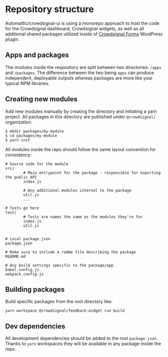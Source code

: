 # Repository structure

Automattic/crowdsignal-ui is using a monorepo approach to host the code for the Crowdsignal dashboard, Crowdsignal widgets, as well as all additional shared packages utilized inside of [Crowdsignal Forms](https://github.com/Automattic/crowdsignal-forms) WordPress plugin.

## Apps and packages

The modules inside the respository are split between two directories: `/apps` and `/packages`. The difference between the two being `apps` can produce independent, deployable outputs whereas packages are more like your typical NPM libraries.

## Creating new modules

Add new modules manually by creating the directory and initiating a yarn project. All packages in this directory are published under `@crowdsignal/` organization.

```
$ mkdir packages/my-module
$ cd packages/my-module
$ yarn init
```

All modules inside the repo should follow the same layout convention for consistency:

```
# Source code for the module
src/
        # Main entrypoint for the package - responsible for exporting the public API
        index.js

        # Any additional modules internal to the package
        util.js
        ...

# Tests go here
test/
        # Tests are names the same as the modules they're for
        index.js
        util.js


# Local package.json
package.json

# Make sure to include a radme file describing the package
README.md

# Any build settings specific to the package/app
babel.config.js
webpack.config.js
```

## Building packages

Build specific packages from the root directory like:

```
yarn workspace @crowdsignal/feedback-widget run build
```

## Dev dependencies

All development dependencies should be added to the root `package.json`. Thanks to `yarn` workspaces they will be available in any package inside the repo.

